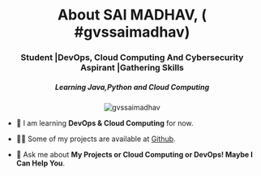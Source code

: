 <h1 align="center">About  SAI MADHAV, ( #gvssaimadhav)</h1>
<h3 align="center">Student |DevOps, Cloud Computing And Cybersecurity Aspirant |Gathering Skills </h3>
<h5 align="center"> Learning Java,Python and Cloud Computing</h5>

<p align="center"> <img src="https://komarev.com/ghpvc/?username=gvssaimadhav&label=Profile%20views&color=0eb413&style=flat" alt="gvssaimadhav" /> </p>

-  🌱 I am learning **DevOps & Cloud Computing** for now.

-  👨‍💻 Some of my projects are available at [Github](https://github.com/gvssaimadhav).

-  💬 Ask me about **My Projects or Cloud Computing or DevOps! Maybe I Can Help You**.

